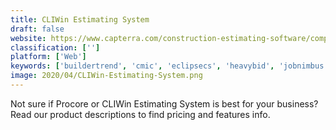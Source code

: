 ```yaml
---
title: CLIWin Estimating System
draft: false 
website: https://www.capterra.com/construction-estimating-software/compare/2038-56250/CLIWin-Estimating-System-vs-Procore
classification: ['']
platform: ['Web']
keywords: ['buildertrend', 'cmic', 'eclipsecs', 'heavybid', 'jobnimbus', 'oracle_aconex', 'oracle_primavera', 'planswift', 'procontractor', 'procore', 'quick_bid', 'sage_estimating', 'smartbid', 'trimble_livecount', 'isqft']
image: 2020/04/CLIWin-Estimating-System.png
---
```

Not sure if Procore or CLIWin Estimating System is best for your business? Read our product descriptions to find pricing and features info.